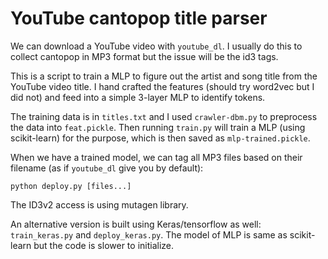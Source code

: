 # YouTube cantopop title parser

We can download a YouTube video with `youtube_dl`. I usually do this to collect
cantopop in MP3 format but the issue will be the id3 tags.

This is a script to train a MLP to figure out the artist and song title from
the YouTube video title. I hand crafted the features (should try word2vec but
I did not) and feed into a simple 3-layer MLP to identify tokens.

The training data is in `titles.txt` and I used `crawler-dbm.py` to preprocess
the data into `feat.pickle`. Then running `train.py` will train a MLP (using
scikit-learn) for the purpose, which is then saved as `mlp-trained.pickle`.

When we have a trained model, we can tag all MP3 files based on their filename
(as if `youtube_dl` give you by default):

    python deploy.py [files...]

The ID3v2 access is using mutagen library.

An alternative version is built using Keras/tensorflow as well:
`train_keras.py` and `deploy_keras.py`. The model of MLP is same as
scikit-learn but the code is slower to initialize.
